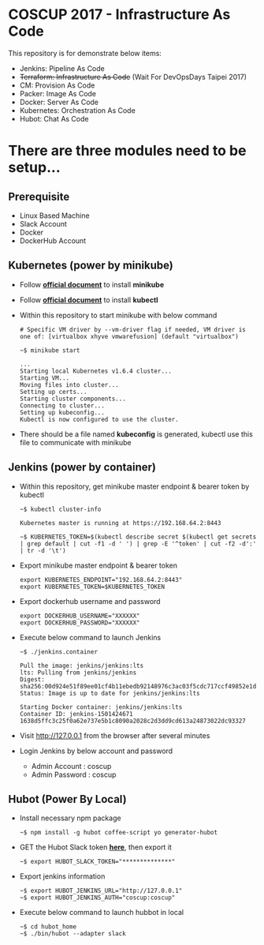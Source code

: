 # COSCUP 2017 - Infrastructure As Code
This repository is for demonstrate below items:

- Jenkins: Pipeline As Code
- <del>Terraform: Infrastructure As Code</del> (Wait For DevOpsDays Taipei 2017)
- CM: Provision As Code
- Packer: Image As Code
- Docker: Server As Code
- Kubernetes: Orchestration As Code
- Hubot: Chat As Code


# There are three modules need to be setup...

## Prerequisite

- Linux Based Machine
- Slack Account
- Docker
- DockerHub Account


## Kubernetes (power by minikube)
- Follow [**official document**](https://github.com/kubernetes/minikube#installation) to install **minikube**

- Follow [**official document**](https://kubernetes.io/docs/tasks/tools/install-kubectl/#install-kubectl-binary-via-curl) to install **kubectl**

- Within this repository to start minikube with below command

	```
	# Specific VM driver by --vm-driver flag if needed, VM driver is one of: [virtualbox xhyve vmwarefusion] (default "virtualbox")
	
	~$ minikube start
	
	...
	Starting local Kubernetes v1.6.4 cluster...
	Starting VM...
	Moving files into cluster...
	Setting up certs...
	Starting cluster components...
	Connecting to cluster...
	Setting up kubeconfig...
	Kubectl is now configured to use the cluster.
	```

- There should be a file named **kubeconfig** is generated, kubectl use this file to communicate with minikube

## Jenkins (power by container)
- Within this repository, get minikube master endpoint & bearer token by kubectl

	```
	~$ kubectl cluster-info
	
	Kubernetes master is running at https://192.168.64.2:8443
	
	~$ KUBERNETES_TOKEN=$(kubectl describe secret $(kubectl get secrets | grep default | cut -f1 -d ' ') | grep -E '^token' | cut -f2 -d':' | tr -d '\t')
	```

- Export minikube master endpoint & bearer token

	```
	export KUBERNETES_ENDPOINT="192.168.64.2:8443"
	export KUBERNETES_TOKEN=$KUBERNETES_TOKEN
	```

- Export dockerhub username and password

	```
	export DOCKERHUB_USERNAME="XXXXXX"
	export DOCKERHUB_PASSWORD="XXXXXX"
	```

- Execute below command to launch Jenkins

	```
	~$ ./jenkins.container
	
	Pull the image: jenkins/jenkins:lts
	lts: Pulling from jenkins/jenkins
	Digest: sha256:00d924e51f89ee01cf4b11ebedb92148976c3ac03f5cdc717ccf49852e1d7893
	Status: Image is up to date for jenkins/jenkins:lts
	
	Starting Docker container: jenkins/jenkins:lts
	Container ID: jenkins-1501424671
	1638d5ffc3c25f0a62e737e5b1c8090a2028c2d3dd9cd613a24873022dc93327
	```

- Visit http://127.0.0.1 from the browser after several minutes

- Login Jenkins by below account and password<br/>
	- Admin Account  : coscup<br/>
	- Admin Password : coscup


## Hubot (Power By Local)
- Install necessary npm package

	```
	~$ npm install -g hubot coffee-script yo generator-hubot
	```

- GET the Hubot Slack token [**here**](https://my.slack.com/services/new/hubot), then export it

	```
	~$ export HUBOT_SLACK_TOKEN="**************"
	```

- Export jenkins information

	```
	~$ export HUBOT_JENKINS_URL="http://127.0.0.1"
   ~$ export HUBOT_JENKINS_AUTH="coscup:coscup"
	```

- Execute below command to launch hubbot in local

	```
	~$ cd hubot_home
	~$ ./bin/hubot --adapter slack
	```